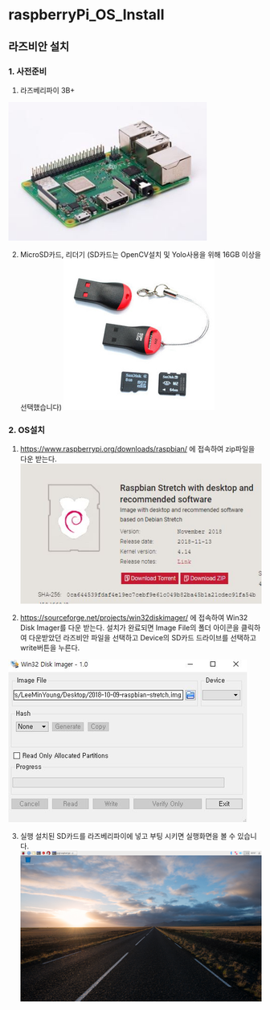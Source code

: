 # raspberryPi_OS_Install
## 라즈비안 설치

### 1. 사전준비
1) 라즈베리파이 3B+


![raspberry](./doc/raspberry.JPG)


2) MicroSD카드, 리더기 (SD카드는 OpenCV설치 및 Yolo사용을 위해 16GB 이상을 선택했습니다)
![sdCard](./doc/sdCard.JPG)


### 2. OS설치

1) https://www.raspberrypi.org/downloads/raspbian/ 에 접속하여 zip파일을 다운 받는다.
![install](./doc/install.JPG)


2) https://sourceforge.net/projects/win32diskimager/ 에 접속하여 Win32 Disk Imager를 다운 받는다.
설치가 완료되면 Image File의 폴더 아이콘을 클릭하여 다운받았던 라즈비안 파일을 선택하고
Device의 SD카드 드라이브를 선택하고 write버튼을 누른다.


![win32](./doc/win32.JPG)


3) 실행
설치된 SD카드를 라즈베리파이에 넣고 부팅 시키면 실행화면을 볼 수 있습니다.
![main](./doc/main.JPG)

